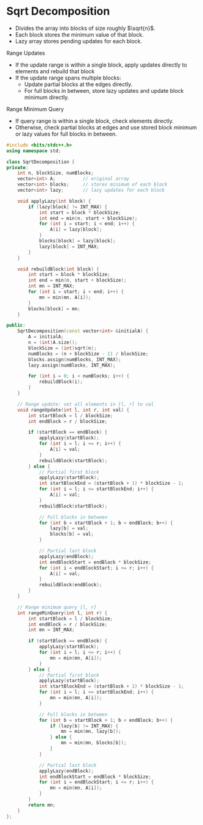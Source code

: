 # Sqrt Decomposition

* Divides the array into blocks of size roughly $\sqrt{n}$.
* Each block stores the minimum value of that block.
* Lazy array stores pending updates for each block.

Range Updates

* If the update range is within a single block, apply updates directly to elements and rebuild that block
* If the update range spans multiple blocks:
  * Update partial blocks at the edges directly.
  * For full blocks in between, store lazy updates and update block minimum directly.

Range Minimum Query

* If query range is within a single block, check elements directly.
* Otherwise, check partial blocks at edges and use stored block minimum or lazy values for full blocks in between.

````c++
#include <bits/stdc++.h>
using namespace std;

class SqrtDecomposition {
private:
    int n, blockSize, numBlocks;
    vector<int> A;          // original array
    vector<int> blocks;     // stores minimum of each block
    vector<int> lazy;       // lazy updates for each block

    void applyLazy(int block) {
        if (lazy[block] != INT_MAX) {
            int start = block * blockSize;
            int end = min(n, start + blockSize);
            for (int i = start; i < end; i++) {
                A[i] = lazy[block];
            }
            blocks[block] = lazy[block];
            lazy[block] = INT_MAX;
        }
    }

    void rebuildBlock(int block) {
        int start = block * blockSize;
        int end = min(n, start + blockSize);
        int mn = INT_MAX;
        for (int i = start; i < end; i++) {
            mn = min(mn, A[i]);
        }
        blocks[block] = mn;
    }

public:
    SqrtDecomposition(const vector<int> &initialA) {
        A = initialA;
        n = (int)A.size();
        blockSize = (int)sqrt(n);
        numBlocks = (n + blockSize - 1) / blockSize;
        blocks.assign(numBlocks, INT_MAX);
        lazy.assign(numBlocks, INT_MAX);

        for (int i = 0; i < numBlocks; i++) {
            rebuildBlock(i);
        }
    }

    // Range update: set all elements in [l, r] to val
    void rangeUpdate(int l, int r, int val) {
        int startBlock = l / blockSize;
        int endBlock = r / blockSize;

        if (startBlock == endBlock) {
            applyLazy(startBlock);
            for (int i = l; i <= r; i++) {
                A[i] = val;
            }
            rebuildBlock(startBlock);
        } else {
            // Partial first block
            applyLazy(startBlock);
            int startBlockEnd = (startBlock + 1) * blockSize - 1;
            for (int i = l; i <= startBlockEnd; i++) {
                A[i] = val;
            }
            rebuildBlock(startBlock);

            // Full blocks in between
            for (int b = startBlock + 1; b < endBlock; b++) {
                lazy[b] = val;
                blocks[b] = val;
            }

            // Partial last block
            applyLazy(endBlock);
            int endBlockStart = endBlock * blockSize;
            for (int i = endBlockStart; i <= r; i++) {
                A[i] = val;
            }
            rebuildBlock(endBlock);
        }
    }

    // Range minimum query [l, r]
    int rangeMinQuery(int l, int r) {
        int startBlock = l / blockSize;
        int endBlock = r / blockSize;
        int mn = INT_MAX;

        if (startBlock == endBlock) {
            applyLazy(startBlock);
            for (int i = l; i <= r; i++) {
                mn = min(mn, A[i]);
            }
        } else {
            // Partial first block
            applyLazy(startBlock);
            int startBlockEnd = (startBlock + 1) * blockSize - 1;
            for (int i = l; i <= startBlockEnd; i++) {
                mn = min(mn, A[i]);
            }

            // Full blocks in between
            for (int b = startBlock + 1; b < endBlock; b++) {
                if (lazy[b] != INT_MAX) {
                    mn = min(mn, lazy[b]);
                } else {
                    mn = min(mn, blocks[b]);
                }
            }

            // Partial last block
            applyLazy(endBlock);
            int endBlockStart = endBlock * blockSize;
            for (int i = endBlockStart; i <= r; i++) {
                mn = min(mn, A[i]);
            }
        }
        return mn;
    }
};
````

